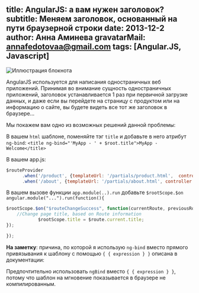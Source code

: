 title: AngularJS: а вам нужен заголовок?
subtitle: Меняем заголовок, основанный на пути браузерной строки 
date: 2013-12-2
author: Анна Аминева
gravatarMail: annafedotovaa@gmail.com
tags: [Angular.JS, Javascript]
---

![Иллюстрация блокнота](/blog/images/title.png)

AngularJS используется для написания одностраничных веб приложений.  Принимая во внимание сущность одностраничных приложений, заголовок устанавливается 1 раз при первичной загрузке данных, и даже если вы перейдете на страницу с продуктом или на информацию о сайте, вы будете видеть все тот же заголовок в браузере…

<!-- more -->
Мы покажем вам одно из возможных решений данной проблемы:

В вашем `html` шаблоне, поменяйте тэг `title` и добавьте в него атрибут `ng-bind`:
`<title ng-bind="'MyApp - ' + $root.title">MyApp - Welcome</title>`

В вашем app.js:
```javascript
$routeProvider
      .when('/product', {templateUrl: '/partials/product.html',  controller: 'ProductCtrl', title: 'Discover our Product'})
      .when('/about', {templateUrl: '/partials/about.html', controller: 'AboutCtrl', title: 'About US'});
```
В вашем вызове функции `app.module(..).run` добавьте  `$rootScope.$on`
`angular.module("...").run(function(){`

```javascript
$rootScope.$on("$routeChangeSuccess", function(currentRoute, previousRoute){
    //Change page title, based on Route information
    		$rootScope.title = $route.current.title;
});

});
```

**На заметку**: причина, по которой я использую `ng-bind` вместо прямого привязывания к шаблону с помощью `{ { expression } }` описана в документации:

Предпочтительно использовать `ngBind` вместо `{ { expression } }`, потому что шаблон на мгновение показывается в браузере не компилированным.
